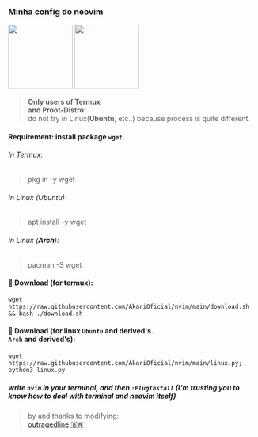 ### Minha config do neovim

<p float="left">
    <img src="https://user-images.githubusercontent.com/58480908/191308048-12ca1658-5185-4c47-8298-95accc888706.png" width=130/>
    <img src="https://user-images.githubusercontent.com/58480908/191308172-69a9e8b0-f435-45a9-8383-f266f7812226.png" width=130/>
</p> 

> **Only users of Termux <br> and Proot-Distro!** <br> do not try in Linux(__Ubuntu__, etc..) because process is quite different.


#### Requirement: install package ```wget```.

###### In Termux:
>   pkg in -y wget<br>
###### In Linux (Ubuntu):
>   apt install -y wget 
###### In Linux (**Arch**):
>   pacman -S wget

#### 🥥 Download (for termux):
    wget https://raw.githubusercontent.com/AkariOficial/nvim/main/download.sh && bash ./download.sh
#### 🦠 Download (for linux ```Ubuntu``` and derived's.</br>```Arch``` and derived's):
    wget https://raw.githubusercontent.com/AkariOficial/nvim/main/linux.py; python3 linux.py

##### write ```nvim``` in your terminal, and then ```:PlugInstall``` (I'm trusting you to know how to deal with terminal and neovim itself)
> by and thanks to modifying:<br>[outragedline 🇧🇷](https://github.com/outragedline/neovim-termux)
